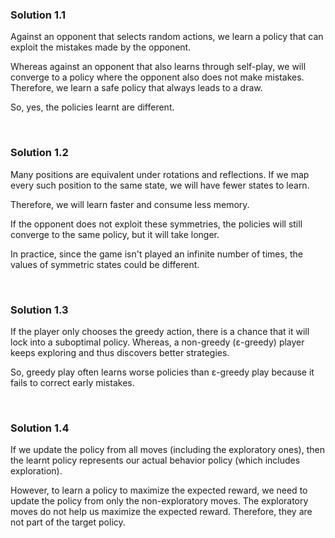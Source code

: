 ### Solution 1.1

Against an opponent that selects random actions, we learn a policy that can exploit the mistakes made by the opponent.

Whereas against an opponent that also learns through self-play, we will converge to a policy where the opponent also does not make mistakes. Therefore, we learn a safe policy that always leads to a draw.

So, yes, the policies learnt are different.

<br>

### Solution 1.2

Many positions are equivalent under rotations and reflections. If we map every such position to the same state, we will have fewer states to learn.

Therefore, we will learn faster and consume less memory.

If the opponent does not exploit these symmetries, the policies will still converge to the same policy, but it will take longer.

In practice, since the game isn't played an infinite number of times, the values of symmetric states could be different.

<br>

### Solution 1.3

If the player only chooses the greedy action, there is a chance that it will lock into a suboptimal policy. Whereas, a non-greedy (ε-greedy) player keeps exploring and thus discovers better strategies.

So, greedy play often learns worse policies than ε-greedy play because it fails to correct early mistakes.

<br>

### Solution 1.4

If we update the policy from all moves (including the exploratory ones), then the learnt policy represents our actual behavior policy (which includes exploration).

However, to learn a policy to maximize the expected reward, we need to update the policy from only the non-exploratory moves. The exploratory moves do not help us maximize the expected reward. Therefore, they are not part of the target policy.
